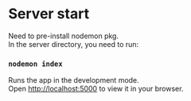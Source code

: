 # Server start

Need to pre-install nodemon pkg.\
In the server directory, you need to run:

### `nodemon index`

Runs the app in the development mode.\
Open [http://localhost:5000](http://localhost:5000) to view it in your browser.
